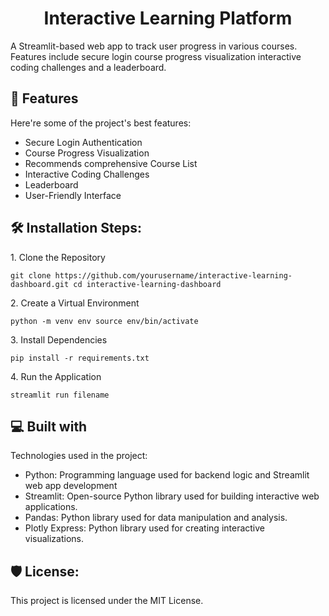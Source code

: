 <h1 align="center" id="title">Interactive Learning Platform</h1>

<p id="description">A Streamlit-based web app to track user progress in various courses. Features include secure login course progress visualization interactive coding challenges and a leaderboard.</p>

  
  
<h2>🧐 Features</h2>

Here're some of the project's best features:

*   Secure Login Authentication
*   Course Progress Visualization
*   Recommends comprehensive Course List
*   Interactive Coding Challenges
*   Leaderboard
*   User-Friendly Interface

<h2>🛠️ Installation Steps:</h2>

<p>1. Clone the Repository</p>

```
git clone https://github.com/yourusername/interactive-learning-dashboard.git cd interactive-learning-dashboard
```

<p>2. Create a Virtual Environment</p>

```
python -m venv env source env/bin/activate  
```

<p>3. Install Dependencies</p>

```
pip install -r requirements.txt
```

<p>4. Run the Application</p>

```
streamlit run filename
```

  
  
<h2>💻 Built with</h2>

Technologies used in the project:

*   Python: Programming language used for backend logic and Streamlit web app development
*   Streamlit: Open-source Python library used for building interactive web applications.
*   Pandas: Python library used for data manipulation and analysis.
*   Plotly Express: Python library used for creating interactive visualizations.

<h2>🛡️ License:</h2>

This project is licensed under the MIT License.
